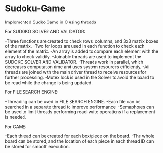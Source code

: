 # Sudoku-Game
Implemented Sudko Game in C using threads

For SUDOKO SOLVER AND VALIDATOR:

-Three functions are created to check rows, columns, and 3x3 matrix boxes of the matrix. 
-Two for loops are used in each function to check each element of the matrix.
-An array is added to compare each element with the array to check validity.
-Joinable threads are used to implement the SUDOKO SOLVER AND VALIDATOR.
-Threads work in parallel, which decreases computation time and uses system resources efficiently.
-All threads are joined with the main driver thread to receive resources for further processing.
-Mutex lock is used in the Solver to avoid the board to be read while the change is being updated.

For FILE SEARCH ENGINE:

-Threading can be used in FILE SEARCH ENGINE.
-Each file can be searched in a separate thread to improve performance.
-Semaphores can be used to limit threads performing read-write operations if a replacement is needed.

For GAME:

-Each thread can be created for each box/piece on the board.
-The whole board can be stored, and the location of each piece in each thread ID can be stored for smooth execution.
